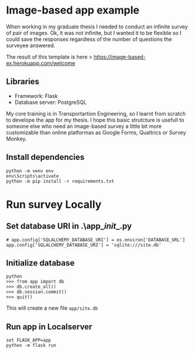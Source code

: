 # Image-based app example

When working in my graduate thesis I needed to conduct an infinite survey of pair of images. Ok, it was not infinite, but I wanted it to be flexible so I could save the responses regardless of the number of questions the surveyee answered.

The result of this template is here > https://image-based-ex.herokuapp.com/welcome

## Libraries

* Framework: Flask
* Database server: PostgreSQL

My core training is in Transportartion Engineering, so I learnt from scratch to develope the app for my thesis. I hope this basic strutcture is usefull to someone else who need an image-based survey a little bit more customizable than online platformas as Google Forms, Qualtrics or Survey Monkey.

## Install dependencies
```
python -m venv env
env\Scripts\activate 
python -m pip install -r requirements.txt
```


# Run survey Locally
## Set database URI in .\app\__init__.py
```
# app.config['SQLALCHEMY_DATABASE_URI'] = os.environ['DATABASE_URL']
app.config['SQLALCHEMY_DATABASE_URI'] = 'sqlite:///site.db'
```

## Initialize database
```
python
>>> from app import db
>>> db.create_all()
>>> db.session.commit()
>>> quit()
```
This will create a new file `app/site.db`

## Run app in Localserver
```
set FLASK_APP=app
python -m flask run
```
